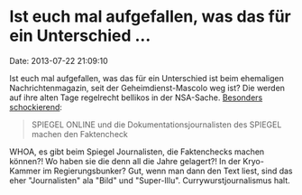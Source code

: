 Ist euch mal aufgefallen, was das für ein Unterschied \...
==========================================================

Date: 2013-07-22 21:09:10

Ist euch mal aufgefallen, was das für ein Unterschied ist beim
ehemaligen Nachrichtenmagazin, seit der Geheimdienst-Mascolo weg ist?
Die werden auf ihre alten Tage regelrecht bellikos in der NSA-Sache.
[Besonders schockierend](http://ml.spiegel.de/article.do?id=912352):

> SPIEGEL ONLINE und die Dokumentationsjournalisten des SPIEGEL machen
> den Faktencheck

WHOA, es gibt beim Spiegel Journalisten, die Faktenchecks machen
können?! Wo haben sie die denn all die Jahre gelagert?! In der
Kryo-Kammer im Regierungsbunker? Gut, wenn man dann den Text liest, sind
das eher \"Journalisten\" ala \"Bild\" und \"Super-Illu\".
Currywurstjournalismus halt.

